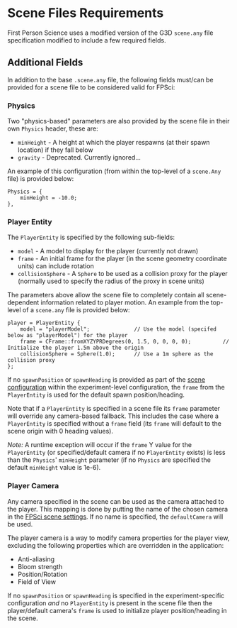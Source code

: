# Scene Files Requirements
First Person Science uses a modified version of the G3D `scene.any` file specification modified to include a few required fields.

## Additional Fields
In addition to the base `.scene.any` file, the following fields must/can be provided for a scene file to be considered valid for FPSci:

### Physics
Two "physics-based" parameters are also provided by the scene file in their own `Physics` header, these are:

* `minHeight` - A height at which the player respawns (at their spawn location) if they fall below
* `gravity` - Deprecated. Currently ignored...

An example of this configuration (from within the top-level of a `scene.Any` file) is provided below:

```
Physics = {
	minHeight = -10.0;
},
```

### Player Entity
The `PlayerEntity` is specified by the following sub-fields:

* `model` - A model to display for the player (currently not drawn)
* `frame` - An initial frame for the player (in the scene geometry coordinate units) can include rotation
* `collisionSphere` - A `Sphere` to be used as a collision proxy for the player (normally used to specify the radius of the proxy in scene units)

The parameters above allow the scene file to completely contain all scene-dependent information related to player motion. An example from the top-level of a `scene.any` file is provided below:

```
player = PlayerEntity {
    model = "playerModel";              // Use the model (specifed below as "playerModel") for the player
    frame = CFrame::fromXYZYPRDegrees(0, 1.5, 0, 0, 0, 0);          // Initialize the player 1.5m above the origin
    collisionSphere = Sphere(1.0);      // Use a 1m sphere as the collision proxy
};
```

If no `spawnPosition` or `spawnHeading` is provided as part of the [scene configuration](general_config.md#scene-settings) within the experiment-level configuration, the `frame` from the `PlayerEntity` is used for the default spawn position/heading. 

Note that if a `PlayerEntity` is specified in a scene file its `frame` parameter will override any camera-based fallback. This includes the case where a `PlayerEntity` is specified without a `frame` field (its `frame` will default to the scene origin with 0 heading values).

*Note:* A runtime exception will occur if the `frame` Y value for the `PlayerEntity` (or specified/default camera if no `PlayerEntity` exists) is less than the `Physics`' `minHeight` parameter (if no `Physics` are specified the default `minHeight` value is 1e-6).

### Player Camera
Any camera specified in the scene can be used as the camera attached to the player. This mapping is done by putting the name of the chosen camera in the [FPSci scene settings](./general_config.md#scene-settings). If no name is specified, the `defaultCamera` will be used.

The player camera is a way to modify camera properties for the player view, excluding the following properties which are overridden in the application:

* Anti-aliasing
* Bloom strength
* Position/Rotation
* Field of View

If no `spawnPosition` or `spawnHeading` is specified in the experiment-specific configuration *and* no `PlayerEntity` is present in the scene file then the player/default camera's `frame` is used to initialize player position/heading in the scene.
